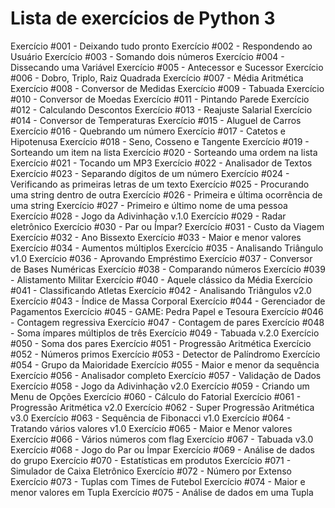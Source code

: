 # Lista de exercícios de Python 3

Exercício  #001 - Deixando tudo pronto
Exercício  #002 - Respondendo ao Usuário
Exercício  #003 - Somando dois números
Exercício  #004 - Dissecando uma Variável
Exercício  #005 - Antecessor e Sucessor
Exercício  #006 - Dobro, Triplo, Raiz Quadrada
Exercício  #007 - Média Aritmética
Exercício  #008 - Conversor de Medidas
Exercício  #009 - Tabuada
Exercício  #010 - Conversor de Moedas
Exercício  #011 - Pintando Parede
Exercício  #012 - Calculando Descontos
Exercício  #013 - Reajuste Salarial
Exercício  #014 - Conversor de Temperaturas
Exercício  #015 - Aluguel de Carros
Exercício  #016 - Quebrando um número
Exercício  #017 - Catetos e Hipotenusa
Exercício  #018 - Seno, Cosseno e Tangente
Exercício  #019 - Sorteando um item na lista
Exercício  #020 - Sorteando uma ordem na lista
Exercício  #021 - Tocando um MP3
Exercício  #022 - Analisador de Textos
Exercício  #023 - Separando dígitos de um número
Exercício  #024 - Verificando as primeiras letras de um texto
Exercício  #025 - Procurando uma string dentro de outra
Exercício  #026 - Primeira e última ocorrência de uma string
Exercício  #027 - Primeiro e último nome de uma pessoa
Exercício  #028 - Jogo da Adivinhação v.1.0
Exercício  #029 - Radar eletrônico
Exercício  #030 - Par ou Ímpar?
Exercício  #031 - Custo da Viagem
Exercício  #032 - Ano Bissexto
Exercício  #033 - Maior e menor valores
Exercício  #034 - Aumentos múltiplos
Exercício  #035 - Analisando Triângulo v1.0
Exercício  #036 - Aprovando Empréstimo
Exercício  #037 - Conversor de Bases Numéricas
Exercício  #038 - Comparando números
Exercício  #039 - Alistamento Militar
Exercício  #040 - Aquele clássico da Média
Exercício  #041 - Classificando Atletas
Exercício  #042 - Analisando Triângulos v2.0
Exercício  #043 - Índice de Massa Corporal
Exercício  #044 - Gerenciador de Pagamentos
Exercício  #045 - GAME: Pedra Papel e Tesoura
Exercício  #046 - Contagem regressiva
Exercício  #047 - Contagem de pares
Exercício  #048 - Soma ímpares múltiplos de três
Exercício  #049 - Tabuada v.2.0
Exercício  #050 - Soma dos pares
Exercício  #051 - Progressão Aritmética
Exercício  #052 - Números primos
Exercício  #053 - Detector de Palíndromo
Exercício  #054 - Grupo da Maioridade
Exercício  #055 - Maior e menor da sequência
Exercício  #056 - Analisador completo
Exercício  #057 - Validação de Dados
Exercício  #058 - Jogo da Adivinhação v2.0
Exercício  #059 - Criando um Menu de Opções
Exercício  #060 - Cálculo do Fatorial
Exercício  #061 - Progressão Aritmética v2.0
Exercício  #062 - Super Progressão Aritmética v3.0
Exercício  #063 - Sequência de Fibonacci v1.0
Exercício  #064 - Tratando vários valores v1.0
Exercício  #065 - Maior e Menor valores
Exercício  #066 - Vários números com flag
Exercício  #067 - Tabuada v3.0
Exercício  #068 - Jogo do Par ou Ímpar
Exercício  #069 - Análise de dados do grupo
Exercício  #070 - Estatísticas em produtos
Exercício  #071 - Simulador de Caixa Eletrônico
Exercício  #072 - Número por Extenso
Exercício  #073 - Tuplas com Times de Futebol
Exercício  #074 - Maior e menor valores em Tupla
Exercício  #075 - Análise de dados em uma Tupla
